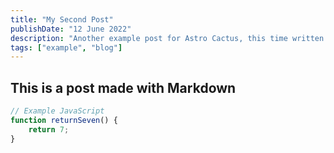 ```yaml
---
title: "My Second Post"
publishDate: "12 June 2022"
description: "Another example post for Astro Cactus, this time written in a plain markdown file"
tags: ["example", "blog"]
---
```


## This is a post made with Markdown

```js
// Example JavaScript
function returnSeven() {
	return 7;
}
```
